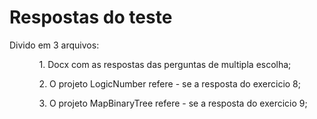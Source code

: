 # Respostas do teste

Divido em 3 arquivos:

<ul>
  <ol>1. Docx com as respostas das perguntas de multipla escolha;</ol>    
  <ol>2. O projeto LogicNumber refere - se a resposta do exercicio 8;</ol>
  <ol>3. O projeto MapBinaryTree refere - se a resposta do exercicio 9;</ol>
</ul>
